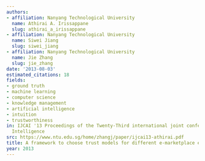 ```yaml
---
authors:
- affiliation: Nanyang Technological University
  name: Athirai A. Irissappane
  slug: athirai_a_irissappane
- affiliation: Nanyang Technological University
  name: Siwei Jiang
  slug: siwei_jiang
- affiliation: Nanyang Technological University
  name: Jie Zhang
  slug: jie_zhang
date: '2013-08-03'
estimated_citations: 18
fields:
- ground truth
- machine learning
- computer science
- knowledge management
- artificial intelligence
- intuition
- trustworthiness
in: IJCAI '13 Proceedings of the Twenty-Third international joint conference on Artificial
  Intelligence
src: https://www.ntu.edu.sg/home/zhangj/paper/ijcai13-athirai.pdf
title: A framework to choose trust models for different e-marketplace environments
year: 2013
---
```

